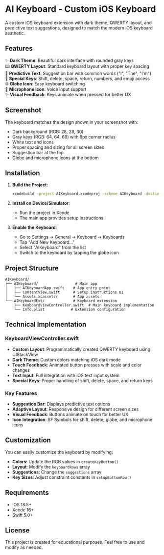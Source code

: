 # AI Keyboard - Custom iOS Keyboard

A custom iOS keyboard extension with dark theme, QWERTY layout, and predictive text suggestions, designed to match the modern iOS keyboard aesthetic.

## Features

✨ **Dark Theme**: Beautiful dark interface with rounded gray keys  
⌨️ **QWERTY Layout**: Standard keyboard layout with proper key spacing  
🔮 **Predictive Text**: Suggestion bar with common words ("I", "The", "I'm")  
🔧 **Special Keys**: Shift, delete, space, return, numbers, and emoji access  
🌐 **Globe Icon**: Easy keyboard switching  
🎤 **Microphone Icon**: Voice input support  
✨ **Visual Feedback**: Keys animate when pressed for better UX  

## Screenshot

The keyboard matches the design shown in your screenshot with:
- Dark background (RGB: 28, 28, 30)
- Gray keys (RGB: 64, 64, 69) with 8px corner radius
- White text and icons
- Proper spacing and sizing for all screen sizes
- Suggestion bar at the top
- Globe and microphone icons at the bottom

## Installation

1. **Build the Project**:
   ```bash
   xcodebuild -project AIKeyboard.xcodeproj -scheme AIKeyboard -destination 'platform=iOS Simulator,name=iPhone 16,OS=18.6' build
   ```

2. **Install on Device/Simulator**:
   - Run the project in Xcode
   - The main app provides setup instructions

3. **Enable the Keyboard**:
   - Go to Settings → General → Keyboard → Keyboards
   - Tap "Add New Keyboard..."
   - Select "AIKeyboard" from the list
   - Switch to the keyboard by tapping the globe icon

## Project Structure

```
AIKeyboard/
├── AIKeyboard/                 # Main app
│   ├── AIKeyboardApp.swift    # App entry point
│   ├── ContentView.swift      # Setup instructions UI
│   └── Assets.xcassets/       # App assets
└── AIKeyboardExt/             # Keyboard extension
    ├── KeyboardViewController.swift  # Main keyboard implementation
    └── Info.plist            # Extension configuration
```

## Technical Implementation

### KeyboardViewController.swift
- **Custom Layout**: Programmatically created QWERTY keyboard using UIStackView
- **Dark Theme**: Custom colors matching iOS dark mode
- **Touch Feedback**: Animated button presses with scale and color changes
- **Text Input**: Full integration with iOS text input system
- **Special Keys**: Proper handling of shift, delete, space, and return keys

### Key Features
- **Suggestion Bar**: Displays predictive text options
- **Adaptive Layout**: Responsive design for different screen sizes
- **Visual Feedback**: Buttons animate on touch for better UX
- **Icon Integration**: SF Symbols for shift, delete, globe, and microphone icons

## Customization

You can easily customize the keyboard by modifying:
- **Colors**: Update the RGB values in `createKeyButton()`
- **Layout**: Modify the `keyboardRows` array
- **Suggestions**: Change the `suggestions` array
- **Key Sizes**: Adjust constraint constants in `setupBottomRow()`

## Requirements

- iOS 18.5+
- Xcode 16+
- Swift 5.0+

## License

This project is created for educational purposes. Feel free to use and modify as needed.
